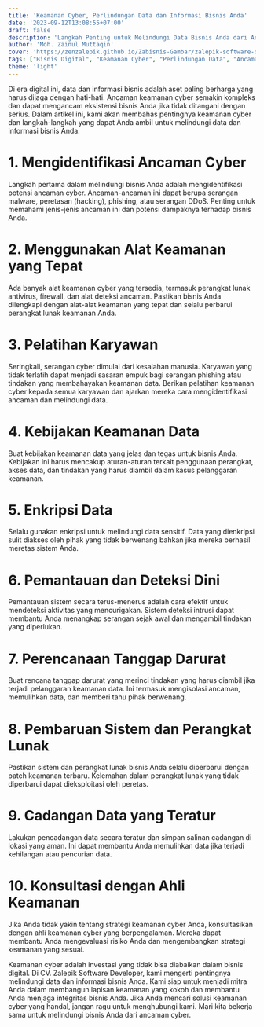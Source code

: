 ```yaml
---
title: 'Keamanan Cyber, Perlindungan Data dan Informasi Bisnis Anda'
date: '2023-09-12T13:08:55+07:00'
draft: false
description: 'Langkah Penting untuk Melindungi Data Bisnis Anda dari Ancaman Cyber'
author: 'Moh. Zainul Muttaqin'
cover: 'https://zenzalepik.github.io/Zabisnis-Gambar/zalepik-software-developer-keamanan-cyber-perlindungan-data-dan-informasi-bisnis-anda.png'
tags: ["Bisnis Digital", "Keamanan Cyber", "Perlindungan Data", "Ancaman Cyber", "Keamanan Informasi", "Cybersecurity", "Pemantauan Keamanan", "Kebijakan Keamanan", "Enkripsi Data", "Cadangan Data", "Keamanan Bisnis"] 
theme: 'light'
---
```

Di era digital ini, data dan informasi bisnis adalah aset paling berharga yang harus dijaga dengan hati-hati. Ancaman keamanan cyber semakin kompleks dan dapat mengancam eksistensi bisnis Anda jika tidak ditangani dengan serius. Dalam artikel ini, kami akan membahas pentingnya keamanan cyber dan langkah-langkah yang dapat Anda ambil untuk melindungi data dan informasi bisnis Anda.

# **1. Mengidentifikasi Ancaman Cyber**

Langkah pertama dalam melindungi bisnis Anda adalah mengidentifikasi potensi ancaman cyber. Ancaman-ancaman ini dapat berupa serangan malware, peretasan (hacking), phishing, atau serangan DDoS. Penting untuk memahami jenis-jenis ancaman ini dan potensi dampaknya terhadap bisnis Anda.

# **2. Menggunakan Alat Keamanan yang Tepat**

Ada banyak alat keamanan cyber yang tersedia, termasuk perangkat lunak antivirus, firewall, dan alat deteksi ancaman. Pastikan bisnis Anda dilengkapi dengan alat-alat keamanan yang tepat dan selalu perbarui perangkat lunak keamanan Anda.

# **3. Pelatihan Karyawan**

Seringkali, serangan cyber dimulai dari kesalahan manusia. Karyawan yang tidak terlatih dapat menjadi sasaran empuk bagi serangan phishing atau tindakan yang membahayakan keamanan data. Berikan pelatihan keamanan cyber kepada semua karyawan dan ajarkan mereka cara mengidentifikasi ancaman dan melindungi data.

# **4. Kebijakan Keamanan Data**

Buat kebijakan keamanan data yang jelas dan tegas untuk bisnis Anda. Kebijakan ini harus mencakup aturan-aturan terkait penggunaan perangkat, akses data, dan tindakan yang harus diambil dalam kasus pelanggaran keamanan.

# **5. Enkripsi Data**

Selalu gunakan enkripsi untuk melindungi data sensitif. Data yang dienkripsi sulit diakses oleh pihak yang tidak berwenang bahkan jika mereka berhasil meretas sistem Anda.

# **6. Pemantauan dan Deteksi Dini**

Pemantauan sistem secara terus-menerus adalah cara efektif untuk mendeteksi aktivitas yang mencurigakan. Sistem deteksi intrusi dapat membantu Anda menangkap serangan sejak awal dan mengambil tindakan yang diperlukan.

# **7. Perencanaan Tanggap Darurat**

Buat rencana tanggap darurat yang merinci tindakan yang harus diambil jika terjadi pelanggaran keamanan data. Ini termasuk mengisolasi ancaman, memulihkan data, dan memberi tahu pihak berwenang.

# **8. Pembaruan Sistem dan Perangkat Lunak**

Pastikan sistem dan perangkat lunak bisnis Anda selalu diperbarui dengan patch keamanan terbaru. Kelemahan dalam perangkat lunak yang tidak diperbarui dapat dieksploitasi oleh peretas.

# **9. Cadangan Data yang Teratur**

Lakukan pencadangan data secara teratur dan simpan salinan cadangan di lokasi yang aman. Ini dapat membantu Anda memulihkan data jika terjadi kehilangan atau pencurian data.

# **10. Konsultasi dengan Ahli Keamanan**

Jika Anda tidak yakin tentang strategi keamanan cyber Anda, konsultasikan dengan ahli keamanan cyber yang berpengalaman. Mereka dapat membantu Anda mengevaluasi risiko Anda dan mengembangkan strategi keamanan yang sesuai.

Keamanan cyber adalah investasi yang tidak bisa diabaikan dalam bisnis digital. Di CV. Zalepik Software Developer, kami mengerti pentingnya melindungi data dan informasi bisnis Anda. Kami siap untuk menjadi mitra Anda dalam membangun lapisan keamanan yang kokoh dan membantu Anda menjaga integritas bisnis Anda. Jika Anda mencari solusi keamanan cyber yang handal, jangan ragu untuk menghubungi kami. Mari kita bekerja sama untuk melindungi bisnis Anda dari ancaman cyber.
